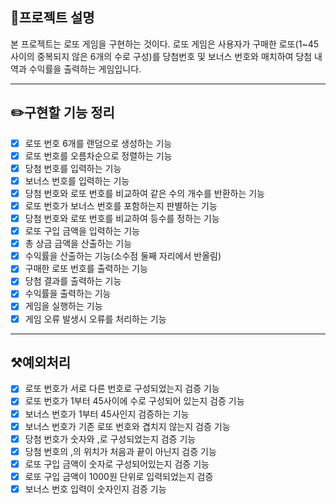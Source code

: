 ## 📕프로젝트 설명
본 프로젝트는 로또 게임을 구현하는 것이다. 로또 게임은 사용자가 구매한 로또(1~45사이의 중복되지 않은 6개의 수로 구성)를
당첨번호 및 보너스 번호와 매치하여 당첨 내역과 수익률을 출력하는 게임입니다.

---
## ✏️구현할 기능 정리
- [x] 로또 번호 6개를 랜덤으로 생성하는 기능
- [x] 로또 번호를 오름차순으로 정렬하는 기능
- [x] 당첨 번호를 입력하는 기능
- [x] 보너스 번호를 입력하는 기능
- [x] 당첨 번호와 로또 번호를 비교하여 같은 수의 개수를 반환하는 기능
- [x] 로또 번호가 보너스 번호를 포함하는지 판별하는 기능
- [x] 당첨 번호와 로또 번호를 비교하여 등수를 정하는 기능
- [x] 로또 구입 금액을 입력하는 기능
- [x] 총 상금 금액을 산출하는 기능
- [x] 수익률을 산출하는 기능(소수점 둘째 자리에서 반올림)
- [x] 구매한 로또 번호를 출력하는 기능
- [x] 당첨 결과를 출력하는 기능
- [x] 수익률을 출력하는 기능
- [x] 게임을 실행하는 기능 
- [x] 게임 오류 발생시 오류를 처리하는 기능
---
## ⚒️예외처리
- [x] 로또 번호가 서로 다른 번호로 구성되었는지 검증 기능
- [x] 로또 번호가 1부터 45사이에 수로 구성되어 있는지 검증 기능
- [x] 보너스 번호가 1부터 45사인지 검증하는 기능
- [x] 보너스 번호가 기존 로또 번호와 겹치지 않는지 검증 기능
- [x] 당첨 번호가 숫자와 ,로 구성되었는지 검증 기능
- [x] 당첨 번호의 ,의 위치가 처음과 끝이 아닌지 검증 기능
- [x] 로또 구입 금액이 숫자로 구성되어있는지 검증 기능
- [x] 로또 구입 금액이 1000원 단위로 입력되었는지 검증
- [x] 보너스 번호 입력이 숫자인지 검증 기능